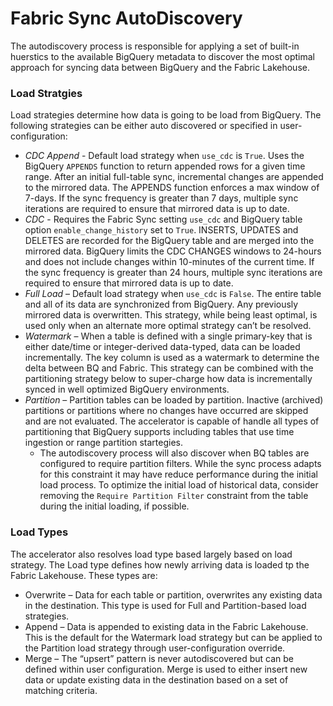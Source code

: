 # Fabric Sync AutoDiscovery

The autodiscovery process is responsible for applying a set of built-in huerstics to the available BigQuery metadata to discover the most optimal approach for syncing data between BigQuery and the Fabric Lakehouse.

### Load Stratgies
Load strategies determine how data is going to be load from BigQuery. The following strategies can be either auto discovered or specified in user-configuration:
- *CDC Append* - Default load strategy when <code>use_cdc</code> is <code>True</code>. Uses the BigQuery <code>APPENDS</code> function to return appended rows for a given time range. After an initial full-table sync, incremental changes are appended to the mirrored data. The APPENDS function enforces a max window of 7-days. If the sync frequency is greater than 7 days, multiple sync iterations are required to ensure that mirrored data is up to date.
- *CDC* - Requires the Fabric Sync setting <code>use_cdc</code> and BigQuery table option <code>enable_change_history</code> set to <code>True</code>. INSERTS, UPDATES and DELETES are recorded for the BigQuery table and are merged into the mirrored data. BigQuery limits the CDC CHANGES windows to 24-hours and does not include changes within 10-minutes of the current time. If the sync frequency is greater than 24 hours, multiple sync iterations are required to ensure that mirrored data is up to date.
- *Full Load* – Default load strategy when <code>use_cdc</code> is <code>False</code>. The entire table and all of its data are synchronized from BigQuery. Any previously mirrored data is overwritten. This strategy, while being least optimal, is used only when an alternate more optimal strategy can’t be resolved.
- *Watermark* – When a table is defined with a single primary-key that is either date/time or integer-derived data-typed, data can be loaded incrementally. The key column is used as a watermark to determine the delta between BQ and Fabric. This strategy can be combined with the partitioning strategy below to super-charge how data is incrementally synced in well optimized BigQuery environments.
- *Partition* – Partition tables can be loaded by partition. Inactive (archived) partitions or partitions where no changes have occurred are skipped and are not evaluated. The accelerator is capable of handle all types of partitioning that BigQuery supports including tables that use time ingestion or range partition startegies.
    - The autodiscovery process will also discover when BQ tables are configured to require partition filters. While the sync process adapts for this constraint it may have reduce performance during the initial load process. To optimize the initial load of historical data, consider removing the <code>Require Partition Filter</code> constraint from the table during the initial loading, if possible.

### Load Types
The accelerator also resolves load type based largely based on load strategy. The Load type defines how newly arriving data is loaded tp the Fabric Lakehouse. These types are:
- Overwrite – Data for each table or partition, overwrites any existing data in the destination. This type is used for Full and Partition-based load strategies.
- Append – Data is appended to existing data in the Fabric Lakehouse. This is the default for the Watermark load strategy but can be applied to the Partition load strategy through user-configuration override.
- Merge – The “upsert” pattern is never autodiscovered but can be defined within user configuration. Merge is used to either insert new data or update existing data in the destination based on a set of matching criteria. 